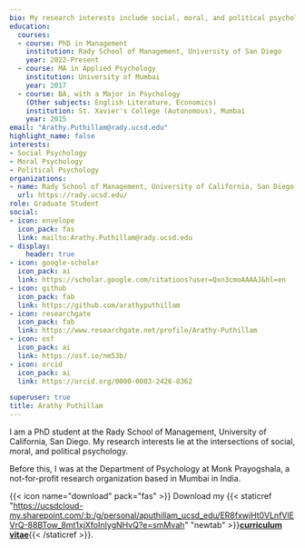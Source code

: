 ```yaml
---
bio: My research interests include social, moral, and political psychology. 
education:
  courses:
  - course: PhD in Management
    institution: Rady School of Management, University of San Diego
    year: 2022-Present
  - course: MA in Applied Psychology
    institution: University of Mumbai
    year: 2017
  - course: BA, with a Major in Psychology 
    (Other subjects: English Literature, Economics)
    institution: St. Xavier's College (Autonomous), Mumbai
    year: 2015
email: "Arathy.Puthillam@rady.ucsd.edu"
highlight_name: false
interests:
- Social Psychology
- Moral Psychology
- Political Psychology
organizations:
- name: Rady School of Management, University of California, San Diego
  url: https://rady.ucsd.edu/
role: Graduate Student
social:
- icon: envelope
  icon_pack: fas
  link: mailto:Arathy.Puthillam@rady.ucsd.edu
- display:
    header: true
- icon: google-scholar
  icon_pack: ai
  link: https://scholar.google.com/citations?user=Qxn3cmoAAAAJ&hl=en
- icon: github
  icon_pack: fab
  link: https://github.com/arathyputhillam
- icon: researchgate
  icon_pack: fab
  link: https://www.researchgate.net/profile/Arathy-Puthillam
- icon: osf
  icon_pack: ai
  link: https://osf.io/nm53b/
- icon: orcid
  icon_pack: ai
  link: https://orcid.org/0000-0003-2426-8362

superuser: true
title: Arathy Puthillam
---
```


I am a PhD student at the Rady School of Management, University of California, San Diego. My research interests lie at the intersections of social, moral, and political psychology. 

Before this, I was at the Department of Psychology at Monk Prayogshala, a not-for-profit research organization based in Mumbai in India.  


{{< icon name="download" pack="fas" >}} Download my {{< staticref "https://ucsdcloud-my.sharepoint.com/:b:/g/personal/aputhillam_ucsd_edu/ER8fxwjHt0VLnfVlEVrQ-88BTow_8mt1xjXfoInIygNHvQ?e=smMvah" "newtab" >}}<u><b>curriculum vitae</u></b>{{< /staticref >}}.
